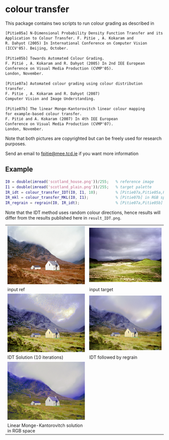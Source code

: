 # colour transfer

This package contains two scripts to run colour grading as described in

```
[Pitie05a] N-Dimensional Probability Density Function Transfer and its
Application to Colour Transfer. F. Pitie , A. Kokaram and
R. Dahyot (2005) In International Conference on Computer Vision
(ICCV'05). Beijing, October.

[Pitie05b] Towards Automated Colour Grading.
F. Pitié , A. Kokaram and R. Dahyot (2005) In 2nd IEE European
Conference on Visual Media Production (CVMP'05).
London, November.

[Pitie07a] Automated colour grading using colour distribution transfer.
F. Pitie , A. Kokaram and R. Dahyot (2007)
Computer Vision and Image Understanding.

[Pitie07b] The linear Monge-Kantorovitch linear colour mapping
for example-based colour transfer.
F. Pitié and A. Kokaram (2007) In 4th IEE European
Conference on Visual Media Production (CVMP'07).
London, November.
```

Note that both pictures are copyrighted but can be freely used for research
purposes.

Send an email to fpitie@mee.tcd.ie if you want more information

## Example

```Matlab
I0 = double(imread('scotland_house.png'))/255;	 % reference image
I1 = double(imread('scotland_plain.png'))/255;   % target palette
IR_idt = colour_transfer_IDT(I0, I1, 10);        % [Pitie07a,Pitie05a,Pitie05b]
IR_mkl = colour_transfer_MKL(I0, I1);     	   	 % [Pitie07b] in RGB space
IR_regrain = regrain(I0, IR_idt);     	   	     % [Pitie07a,Pitie05b]
```

Note that the IDT method uses random colour directions, hence results will differ from the results published here in `result_IDT.png`.

<table style="width:100%">
<tr>
<td><img src="scotland_house.png"  width="320" ></td>
<td><img src="scotland_plain.png"  width="320" ></td>
</tr>
<tr>
<td>input ref</td>
<td>input target</td>
</tr>
<tr>
<td><img src="result_IDT.png"  width="320" ></td>
<td><img src="result_IDT_regrain.png"  width="320" ></td>
</tr>
<tr>
<td>IDT Solution (10 iterations)</td>
<td>IDT followed by regrain</td>
</tr>
<tr>
<td><img src="result_MKL.png"  width="320" ></td>
<td></td>
</tr>
<tr>
<td>Linear Monge-Kantorovitch solution in RGB space</td>
<td></td>
</tr>
</table>

